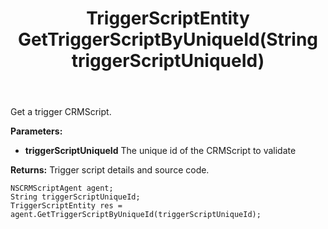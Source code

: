 ﻿---
uid: crmscript_ref_NSCRMScriptAgent_GetTriggerScriptByUniqueId
title: TriggerScriptEntity GetTriggerScriptByUniqueId(String triggerScriptUniqueId)
intellisense: NSCRMScriptAgent.GetTriggerScriptByUniqueId
keywords: NSCRMScriptAgent, GetTriggerScriptByUniqueId
so.topic: reference
---

Get a trigger CRMScript.

**Parameters:**
 - **triggerScriptUniqueId** The unique id of the CRMScript to validate

**Returns:** Trigger script details and source code.

```crmscript
NSCRMScriptAgent agent;
String triggerScriptUniqueId;
TriggerScriptEntity res = agent.GetTriggerScriptByUniqueId(triggerScriptUniqueId);
```

